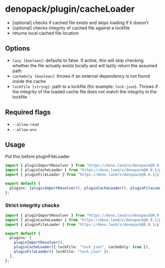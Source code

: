 # denopack/plugin/cacheLoader

- [optional] checks if cached file exists and skips loading if it doesn't
- [optional] checks integrity of cached file against a lockfile
- returns local cached file location

## Options

- `lazy [boolean]`: defaults to false. If active, this will skip checking whether the file actually exists locally and will lazily return the assumed path
- `cacheOnly [boolean]`: throws if an external dependency is not found inside the cache
- `lockFile [string]`: path to a lockfile (for example: `lock.json`). Throws if the integrity of the loaded cache file does not match the integrity in the lockfile

## Required flags

- `--allow-read`
- `--allow-env`

## Usage

Put this before pluginFileLoader

```ts
import { pluginImportResolver } from "https://deno.land/x/denopack@0.9.1/plugin/importResolver/mod.ts";
import { pluginCacheLoader } from "https://deno.land/x/denopack@0.9.1/plugin/cacheLoader/mod.ts";
import { pluginFileLoader } from "https://deno.land/x/denopack@0.9.1/plugin/filLoader/mod.ts";

export default {
  plugins: [pluginImportResolver(), pluginCacheLoader(), pluginFileLoader()],
};
```

### Strict integrity checks

```ts
import { pluginImportResolver } from "https://deno.land/x/denopack@0.9.1/plugin/importResolver/mod.ts";
import { pluginCacheLoader } from "https://deno.land/x/denopack@0.9.1/plugin/cacheLoader/mod.ts";
import { pluginFileLoader } from "https://deno.land/x/denopack@0.9.1/plugin/filLoader/mod.ts";

export default {
  plugins: [
    pluginImportResolver(),
    pluginCacheLoader({ lockFile: "lock.json", cacheOnly: true }),
    pluginFileLoader({ lockFile: "lock.json" }),
  ],
};
```
